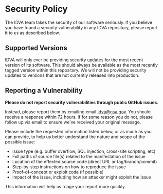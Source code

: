 # Security Policy

The IDVA team takes the security of our software seriously. If you believe
you have found a security vulnerability in any IDVA repository, please report
it to us as described below.

## Supported Versions

IDVA will only ever be providing security updates for the most recent
version of its software. This should always be available as the most recently
tagged version within this repository. We will not be providing security
updates to versions that are not currently released into production.

## Reporting a Vulnerability

**Please do not report security vulnerabilities through public GitHub issues.**

Instead, please report them by emailing email idva@gsa.gov. You should receive
a response within 72 hours. If for some reason you do not, please follow up via
email to ensure we've received your original message.

Please include the requested information listed below, or as much as you can
provide, to help us better understand the nature and scope of the possible issue:

* Issue type (e.g. buffer overflow, SQL injection, cross-site scripting, etc)
* Full paths of source file(s) related to the manifestation of the issue
* Location of the effected source code (direct URL or tag/branch/commit)
* Step-by-step instructions on how to reproduce the issue
* Proof-of-concept or exploit code (if possible)
* Impact of the issue, including how an attacker might exploit the issue

This information will help us triage your report more quickly.
